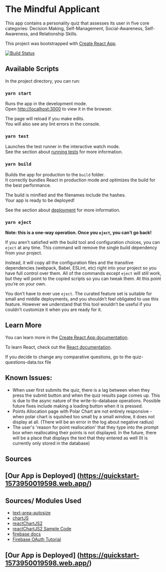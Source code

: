 # The Mindful Applicant 
This app contains a personality quiz that assesses its user in five core categories: Decision Making, Self-Management, Social-Awareness, Self-Awareness, and Relationship Skills. 

This project was bootstrapped with [Create React App](https://github.com/facebook/create-react-app).        

[![Build Status](https://travis-ci.com/skarim9/The-Mindful-Applicant.svg?token=EQsqRwKgMytt4RipPrDc&branch=main)](https://travis-ci.com/skarim9/The-Mindful-Applicant)

## Available Scripts

In the project directory, you can run:

### `yarn start`

Runs the app in the development mode.<br />
Open [http://localhost:3000](http://localhost:3000) to view it in the browser.

The page will reload if you make edits.<br />
You will also see any lint errors in the console.

### `yarn test`

Launches the test runner in the interactive watch mode.<br />
See the section about [running tests](https://facebook.github.io/create-react-app/docs/running-tests) for more information.

### `yarn build`

Builds the app for production to the `build` folder.<br />
It correctly bundles React in production mode and optimizes the build for the best performance.

The build is minified and the filenames include the hashes.<br />
Your app is ready to be deployed!

See the section about [deployment](https://facebook.github.io/create-react-app/docs/deployment) for more information.

### `yarn eject`

**Note: this is a one-way operation. Once you `eject`, you can’t go back!**

If you aren’t satisfied with the build tool and configuration choices, you can `eject` at any time. This command will remove the single build dependency from your project.

Instead, it will copy all the configuration files and the transitive dependencies (webpack, Babel, ESLint, etc) right into your project so you have full control over them. All of the commands except `eject` will still work, but they will point to the copied scripts so you can tweak them. At this point you’re on your own.

You don’t have to ever use `eject`. The curated feature set is suitable for small and middle deployments, and you shouldn’t feel obligated to use this feature. However we understand that this tool wouldn’t be useful if you couldn’t customize it when you are ready for it.

## Learn More

You can learn more in the [Create React App documentation](https://facebook.github.io/create-react-app/docs/getting-started).

To learn React, check out the [React documentation](https://reactjs.org/).



If you decide to change any comparative questions, go to the quiz-questions-data.tsx file



## Known Issues:
* When user first submits the quiz, there is a lag between when they press the submit button and when the quiz results page comes up. This is due to the async nature of the write-to-database operations. Possible future fixes include making a loading button when it is pressed.
* Points Allocation page with Polar Chart are not entirely responsive - when polar chart is squished too small by a small window, it does not display at all. (There will be an error in the log about negative radius)
* The user's 'reason for point reallocation' that they type into the prompt box when reallocating their points is not displayed. In the future, there will be a place that displays the text that they entered as well (It is currently only stored in the database)


## Sources



## [Our App is Deployed] (https://quickstart-1573950019598.web.app/)

## Sources/ Modules Used
* [text-area-autosize](https://www.npmjs.com/package/react-textarea-autosize)
* [chartJS](https://www.chartjs.org/)
* [reactChartJS2](https://www.npmjs.com/package/react-chartjs-2)
* [reactChartJS2 Sample Code](https://github.com/jerairrest/react-chartjs-2/blob/master/example/src/components/polar.js)
* [firebase docs](https://firebase.google.com/docs)
* [Firebase OAuth Tutorial](https://blog.logrocket.com/user-authentication-firebase-react-apps/)

## [Our App is Deployed] (https://quickstart-1573950019598.web.app/)

